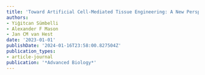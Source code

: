 ```yaml
---
title: 'Toward Artificial Cell-Mediated Tissue Engineering: A New Perspective'
authors:
- Yiğitcan Sümbelli
- Alexander F Mason
- Jan CM van Hest
date: '2023-01-01'
publishDate: '2024-01-16T23:58:00.827504Z'
publication_types:
- article-journal
publication: '*Advanced Biology*'
---
```

